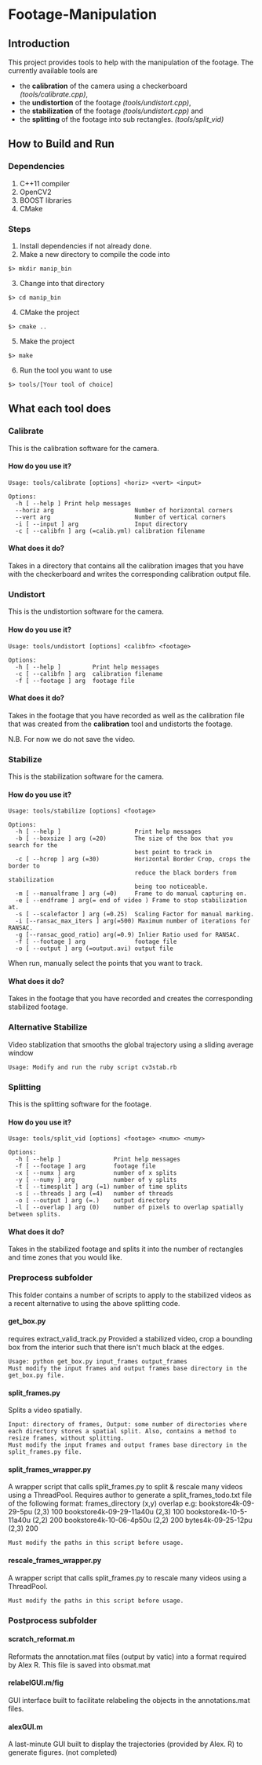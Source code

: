 # Footage-Manipulation
## Introduction
This project provides tools to help with the manipulation of the footage. The currently available tools are 

* the **calibration** of the camera using a checkerboard _(tools/calibrate.cpp)_, 
* the **undistortion** of the footage _(tools/undistort.cpp)_,
* the **stabilization** of the footage _(tools/undistort.cpp)_ and
* the **splitting** of the footage into sub rectangles. _(tools/split_vid)_

## How to Build and Run

### Dependencies
1. C++11 compiler
2. OpenCV2
3. BOOST libraries
4. CMake

### Steps
1. Install dependencies if not already done.
2. Make a new directory to compile the code into 
```
$> mkdir manip_bin
```
3. Change into that directory
```
$> cd manip_bin
```
4. CMake the project
```
$> cmake ..
```
5. Make the project 
```
$> make
```
6. Run the tool you want to use
```
$> tools/[Your tool of choice]
```

## What each tool does
### Calibrate
This is the calibration software for the camera.

#### How do you use it?
```
Usage: tools/calibrate [options] <horiz> <vert> <input>

Options:
  -h [ --help ]	Print help messages
  --horiz arg                       Number of horizontal corners
  --vert arg                        Number of vertical corners
  -i [ --input ] arg                Input directory
  -c [ --calibfn ] arg (=calib.yml) calibration filename
```
#### What does it do?
Takes in a directory that contains all the calibration images that you have with the checkerboard and writes the corresponding calibration output file.

### Undistort
This is the undistortion software for the camera.

#### How do you use it?
```
Usage: tools/undistort [options] <calibfn> <footage>

Options:
  -h [ --help ]         Print help messages
  -c [ --calibfn ] arg  calibration filename
  -f [ --footage ] arg  footage file
```
#### What does it do?
Takes in the footage that you have recorded as well as the calibration file that was created from the **calibration** tool and undistorts the footage.

N.B. For now we do not save the video.

### Stabilize
This is the stabilization software for the camera.

#### How do you use it?
```
Usage: tools/stabilize [options] <footage>

Options:
  -h [ --help ]                     Print help messages
  -b [ --boxsize ] arg (=20)        The size of the box that you search for the
                                    best point to track in
  -c [ --hcrop ] arg (=30)          Horizontal Border Crop, crops the border to
                                    reduce the black borders from stabilization
                                    being too noticeable.
  -m [ --manualframe ] arg (=0)     Frame to do manual capturing on.
  -e [ --endframe ] arg(= end of video ) Frame to stop stabilization at.
  -s [ --scalefactor ] arg (=0.25)  Scaling Factor for manual marking.
  -i [--ransac_max_iters ] arg(=500) Maximum number of iterations for RANSAC.
  -g [--ransac_good_ratio] arg(=0.9) Inlier Ratio used for RANSAC.
  -f [ --footage ] arg              footage file
  -o [ --output ] arg (=output.avi) output file

```

When run, manually select the points that you want to track.
#### What does it do?
Takes in the footage that you have recorded and creates the corresponding stabilized footage. 

### Alternative Stabilize
Video stablization that smooths the global trajectory using a sliding average window
```
Usage: Modify and run the ruby script cv3stab.rb
```


### Splitting
This is the splitting software for the footage.

#### How do you use it?
```
Usage: tools/split_vid [options] <footage> <numx> <numy>

Options:
  -h [ --help ]               Print help messages
  -f [ --footage ] arg        footage file
  -x [ --numx ] arg           number of x splits
  -y [ --numy ] arg           number of y splits
  -t [ --timesplit ] arg (=1) number of time splits
  -s [ --threads ] arg (=4)   number of threads
  -o [ --output ] arg (=.)    output directory
  -l [ --overlap ] arg (0)    number of pixels to overlap spatially between splits.
```
#### What does it do?
Takes in the stabilized footage and splits it into the number of rectangles and time zones that you would like.


### Preprocess subfolder
This folder contains a number of scripts to apply to the stabilized videos as a recent alternative to using the above splitting code.

#### get_box.py
requires extract_valid_track.py
Provided a stabilized video, crop a bounding box from the interior such that there isn't much black at the edges. 
```
Usage: python get_box.py input_frames output_frames
Must modify the input frames and output frames base directory in the get_box.py file.
```
#### split_frames.py
 Splits a video spatially. 
 ```
Input: directory of frames, Output: some number of directories where each directory stores a spatial split. Also, contains a method to resize frames, without splitting.
Must modify the input frames and output frames base directory in the split_frames.py file.
```
#### split_frames_wrapper.py
A wrapper script that calls split_frames.py to split & rescale many videos using a ThreadPool.
Requires author to generate a split_frames_todo.txt file of the following format:
frames_directory (x,y) overlap
e.g:
bookstore4k-09-29-5pu (2,3) 100 
bookstore4k-09-29-11a40u (2,3) 100
bookstore4k-10-5-11a40u (2,2) 200
bookstore4k-10-06-4p50u (2,2) 200
bytes4k-09-25-12pu (2,3) 200
```
Must modify the paths in this script before usage.
```

#### rescale_frames_wrapper.py
 A wrapper script that calls split_frames.py to rescale many videos using a ThreadPool.
```
Must modify the paths in this script before usage.
```

### Postprocess subfolder

#### scratch_reformat.m
Reformats the annotation.mat files (output by vatic) into a format required by Alex R. This file is saved into obsmat.mat

#### relabelGUI.m/fig
GUI interface built to facilitate relabeling the objects in the annotations.mat files.

#### alexGUI.m
A last-minute GUI built to display the trajectories (provided by Alex. R) to generate figures. (not completed)








